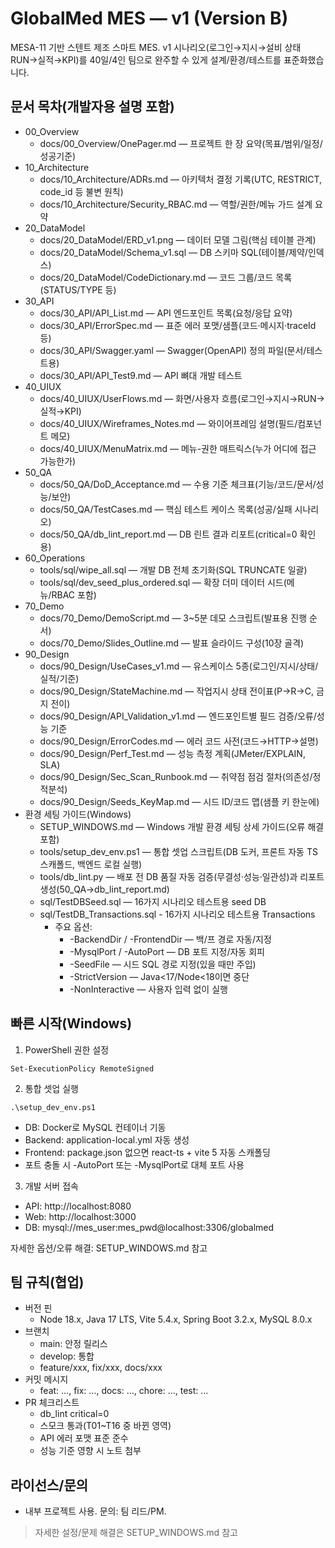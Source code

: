 # GlobalMed MES — v1 (Version B)

MESA-11 기반 스텐트 제조 스마트 MES. v1 시나리오(로그인→지시→설비 상태 RUN→실적→KPI)를 40일/4인 팀으로 완주할 수 있게 설계/환경/테스트를 표준화했습니다.

## 문서 목차(개발자용 설명 포함)

- 00_Overview
  - docs/00_Overview/OnePager.md — 프로젝트 한 장 요약(목표/범위/일정/성공기준)
- 10_Architecture
  - docs/10_Architecture/ADRs.md — 아키텍처 결정 기록(UTC, RESTRICT, code_id 등 불변 원칙)
  - docs/10_Architecture/Security_RBAC.md — 역할/권한/메뉴 가드 설계 요약
- 20_DataModel
  - docs/20_DataModel/ERD_v1.png — 데이터 모델 그림(핵심 테이블 관계)
  - docs/20_DataModel/Schema_v1.sql — DB 스키마 SQL(테이블/제약/인덱스)
  - docs/20_DataModel/CodeDictionary.md — 코드 그룹/코드 목록(STATUS/TYPE 등)
- 30_API
  - docs/30_API/API_List.md — API 엔드포인트 목록(요청/응답 요약)
  - docs/30_API/ErrorSpec.md — 표준 에러 포맷/샘플(코드·메시지·traceId 등)
  - docs/30_API/Swagger.yaml — Swagger(OpenAPI) 정의 파일(문서/테스트용)
  - docs/30_API/API_Test9.md — API 뼈대 개발 테스트
- 40_UIUX
  - docs/40_UIUX/UserFlows.md — 화면/사용자 흐름(로그인→지시→RUN→실적→KPI)
  - docs/40_UIUX/Wireframes_Notes.md — 와이어프레임 설명(필드/컴포넌트 메모)
  - docs/40_UIUX/MenuMatrix.md — 메뉴-권한 매트릭스(누가 어디에 접근 가능한가)
- 50_QA
  - docs/50_QA/DoD_Acceptance.md — 수용 기준 체크표(기능/코드/문서/성능/보안)
  - docs/50_QA/TestCases.md — 핵심 테스트 케이스 목록(성공/실패 시나리오)
  - docs/50_QA/db_lint_report.md — DB 린트 결과 리포트(critical=0 확인용)
- 60_Operations
  - tools/sql/wipe_all.sql — 개발 DB 전체 초기화(SQL TRUNCATE 일괄)
  - tools/sql/dev_seed_plus_ordered.sql — 확장 더미 데이터 시드(메뉴/RBAC 포함)
- 70_Demo
  - docs/70_Demo/DemoScript.md — 3~5분 데모 스크립트(발표용 진행 순서)
  - docs/70_Demo/Slides_Outline.md — 발표 슬라이드 구성(10장 골격)
- 90_Design
  - docs/90_Design/UseCases_v1.md — 유스케이스 5종(로그인/지시/상태/실적/기준)
  - docs/90_Design/StateMachine.md — 작업지시 상태 전이표(P→R→C, 금지 전이)
  - docs/90_Design/API_Validation_v1.md — 엔드포인트별 필드 검증/오류/성능 기준
  - docs/90_Design/ErrorCodes.md — 에러 코드 사전(코드→HTTP→설명)
  - docs/90_Design/Perf_Test.md — 성능 측정 계획(JMeter/EXPLAIN, SLA)
  - docs/90_Design/Sec_Scan_Runbook.md — 취약점 점검 절차(의존성/정적분석)
  - docs/90_Design/Seeds_KeyMap.md — 시드 ID/코드 맵(샘플 키 한눈에)
- 환경 세팅 가이드(Windows)
  - SETUP_WINDOWS.md — Windows 개발 환경 세팅 상세 가이드(오류 해결 포함)
  - tools/setup_dev_env.ps1 — 통합 셋업 스크립트(DB 도커, 프론트 자동 TS 스캐폴드, 백엔드 로컬 실행)
  - tools/db_lint.py — 배포 전 DB 품질 자동 검증(무결성·성능·일관성)과 리포트 생성(50_QA->db_lint_report.md)
  - sql/TestDBSeed.sql — 16가지 시나리오 테스트용 seed DB
  - sql/TestDB_Transactions.sql - 16가지 시나리오 테스트용 Transactions
    - 주요 옵션:
      - -BackendDir / -FrontendDir — 백/프 경로 자동/지정
      - -MysqlPort / -AutoPort — DB 포트 지정/자동 회피
      - -SeedFile — 시드 SQL 경로 지정(있을 때만 주입)
      - -StrictVersion — Java<17/Node<18이면 중단
      - -NonInteractive — 사용자 입력 없이 실행


## 빠른 시작(Windows)
1) PowerShell 권한 설정
```
Set-ExecutionPolicy RemoteSigned
```
2) 통합 셋업 실행
```
.\setup_dev_env.ps1
```
- DB: Docker로 MySQL 컨테이너 기동
- Backend: application-local.yml 자동 생성
- Frontend: package.json 없으면 react-ts + vite 5 자동 스캐폴딩
- 포트 충돌 시 -AutoPort 또는 -MysqlPort로 대체 포트 사용

3) 개발 서버 접속
- API: http://localhost:8080
- Web: http://localhost:3000
- DB: mysql://mes_user:mes_pwd@localhost:3306/globalmed

자세한 옵션/오류 해결: SETUP_WINDOWS.md 참고

## 팀 규칙(협업)
- 버전 핀
  - Node 18.x, Java 17 LTS, Vite 5.4.x, Spring Boot 3.2.x, MySQL 8.0.x
- 브랜치
  - main: 안정 릴리스
  - develop: 통합
  - feature/xxx, fix/xxx, docs/xxx
- 커밋 메시지
  - feat: …, fix: …, docs: …, chore: …, test: …
- PR 체크리스트
  - db_lint critical=0
  - 스모크 통과(T01~T16 중 바뀐 영역)
  - API 에러 포맷 표준 준수 
  - 성능 기준 영향 시 노트 첨부

## 라이선스/문의
- 내부 프로젝트 사용. 문의: 팀 리드/PM.
> 자세한 설정/문제 해결은 SETUP_WINDOWS.md 참고